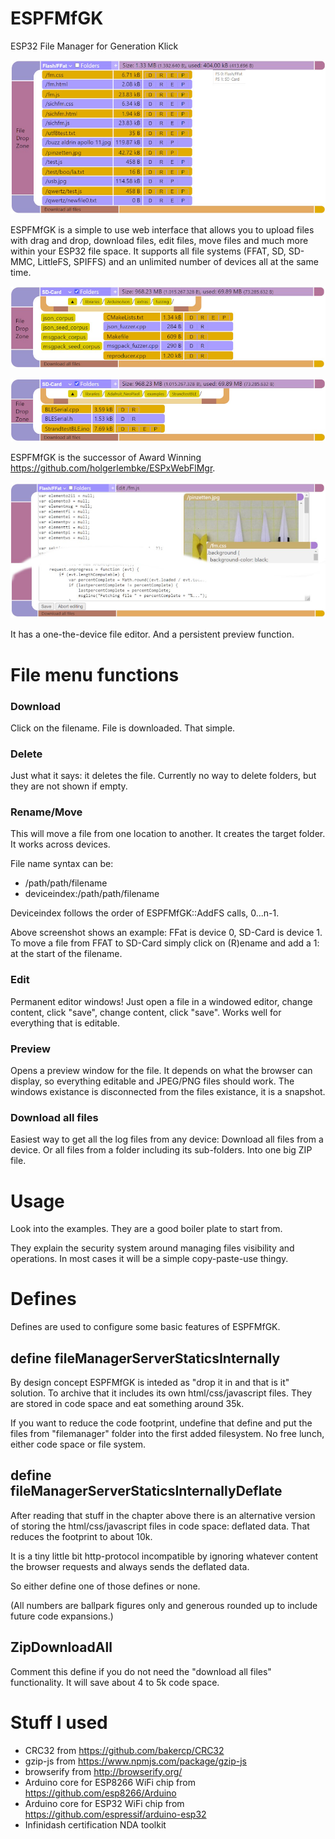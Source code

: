 # ESPFMfGK

ESP32 File Manager for Generation Klick

![this is it](https://raw.githubusercontent.com/holgerlembke/ESPFMfGK/main/img/bild1.jpg)


ESPFMfGK is a simple to use web interface that allows you to upload files with drag and drop, download files, edit files, move files and much more within your ESP32 file space. It supports all file systems (FFAT, SD, SD-MMC, LittleFS, SPIFFS) and an unlimited number of devices all at the same time. 

![this is it](https://raw.githubusercontent.com/holgerlembke/ESPFMfGK/main/img/bild2.jpg)

![this is it](https://raw.githubusercontent.com/holgerlembke/ESPFMfGK/main/img/bild3.jpg)

ESPFMfGK is the successor of Award Winning https://github.com/holgerlembke/ESPxWebFlMgr.

![this is it](https://raw.githubusercontent.com/holgerlembke/ESPFMfGK/main/img/bild4.jpg)

It has a one-the-device file editor. And a persistent preview function.

# File menu functions

### Download

Click on the filename. File is downloaded. That simple.

### Delete

Just what it says: it deletes the file. Currently no way to delete folders, but they are not shown if empty.

### Rename/Move

This will move a file from one location to another. It creates the target folder. It works across devices.

File name syntax can be: 

* /path/path/filename 
* deviceindex:/path/path/filename

Deviceindex follows the order of ESPFMfGK::AddFS calls, 0...n-1.

Above screenshot shows an example: FFat is device 0, SD-Card is device 1. To move a file from FFAT to SD-Card
simply click on (R)ename and add a 1: at the start of the filename.

### Edit

Permanent editor windows! Just open a file in a windowed editor, change content, click "save", change content, click "save". Works well for everything that is editable.

### Preview

Opens a preview window for the file. It depends on what the browser can display, so everything editable and JPEG/PNG files should work. The windows existance is disconnected from the files existance, it is a snapshot.

### Download all files

Easiest way to get all the log files from any device: Download all files from a device. Or all files from a folder including its sub-folders. Into one big ZIP file. 

# Usage

Look into the examples. They are a good boiler plate to start from.

They explain the security system around managing files visibility and operations. In most cases it will be a simple copy-paste-use thingy. 

# Defines

Defines are used to configure some basic features of ESPFMfGK.

## define fileManagerServerStaticsInternally

By design concept ESPFMfGK is inteded as "drop it in and that is it" solution. To archive that it includes 
its own html/css/javascript files. They are stored in code space and eat something around 35k.

If you want to reduce the code footprint, undefine that define and put the files from "filemanager" folder into the first added filesystem. No free lunch, either code space or file system.

## define fileManagerServerStaticsInternallyDeflate

After reading that stuff in the chapter above there is an alternative version of storing the html/css/javascript files in code space: deflated data. That reduces the footprint to about 10k.

It is a tiny little bit http-protocol incompatible by ignoring whatever content the browser requests and always sends the deflated data.

So either define one of those defines or none.

(All numbers are ballpark figures only and generous rounded up to include future code expansions.)

## ZipDownloadAll

Comment this define if you do not need the "download all files" functionality. It will save about 4 to 5k code space.


# Stuff I used

* CRC32 from https://github.com/bakercp/CRC32
* gzip-js from https://www.npmjs.com/package/gzip-js
* browserify from http://browserify.org/
* Arduino core for ESP8266 WiFi chip from https://github.com/esp8266/Arduino
* Arduino core for ESP32 WiFi chip from https://github.com/espressif/arduino-esp32
* Infinidash certification NDA toolkit

